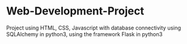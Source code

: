# Web-Development-Project
Project using HTML, CSS, Javascript with database connectivity using SQLAlchemy in python3, using the framework Flask in python3
